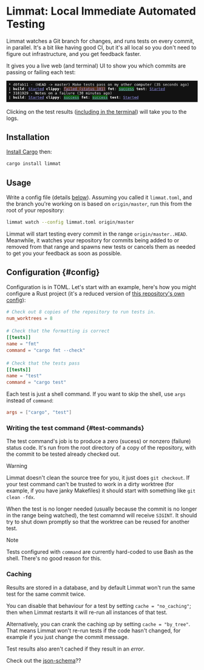 # Limmat: Local Immediate Automated Testing

Limmat watches a Git branch for changes, and runs tests on every commit, in
parallel. It's a bit like having good CI, but it's all local so you don't need
to figure out infrastructure, and you get feedback faster.

It gives you a live web (and terminal) UI to show you which commits are passing
or failing each test:

![screenshot of UI](docs/assets/screenshot.png)

Clicking on the test results ([including in the
terminal](https://gist.github.com/egmontkob/eb114294efbcd5adb1944c9f3cb5feda))
will take you to the logs.

## Installation

[Install
Cargo](https://doc.rust-lang.org/cargo/getting-started/installation.html) then:

```sh
cargo install limmat
```

## Usage

Write a config file (details [below](#config)). Assuming you called it `limmat.toml`, and
the branch you're working on is based on `origin/master`, run this from the root
of your repository:

```sh
limmat watch --config limmat.toml origin/master
```

Limmat will start testing every commit in the range `origin/master..HEAD`.
Meanwhile, it watches your repository for commits being added to or removed from
that range and spawns new tests or cancels them as needed to get you your
feedback as soon as possible.

## Configuration {#config}

Configuration is in TOML. Let's start with an example, here's how you might
configure a Rust project (it's a reduced version of [this repository's own
config](limmat.toml)):

```toml
# Check out 8 copies of the repository to run tests in.
num_worktrees = 8

# Check that the formatting is correct
[[tests]]
name = "fmt"
command = "cargo fmt --check"

# Check that the tests pass
[[tests]]
name = "test"
command = "cargo test"
```
 
Each test is just a shell command. If you want to skip the shell, use `args` instead of `command`:

```toml
args = ["cargo", "test"]
```

### Writing the test command {#test-commands}

The test command's job is to produce a zero (sucess) or nonzero (failure) status
code. It's run from the root directory of a copy of the repository, with the
commit to be tested already checked out.

> [!WARNING]
> Limmat doesn't clean the source tree for you, it just does `git checkout`. If
> your test command can't be trusted to work in a dirty worktree (for example,
> if you have janky Makefiles) it should start with something like `git clean
> -fdx`.

When the test is no longer needed (usually because the commit is no longer in
the range being watched), the test comamnd will receive `SIGINT`. It should try
to shut down promptly so that the worktree can be reused for another test.

> [!NOTE]
> Tests configured with `command` are currently hard-coded to use Bash as the
> shell. There's no good reason for this.

### Caching

Results are stored in a database, and by default Limmat won't run the same test
for the same commit twice. 

You can disable that behaviour for a test by setting `cache = "no_caching"`;
then when Limmat restarts it will re-run all instances of that test.

Alternatively, you can crank the caching _up_ by setting `cache = "by_tree"`.
That means Limmat won't re-run tests if the code hasn't changed, for example if
you just change the commit message.

Test results also aren't cached if they result in an _error_.

Check out the
[json-schema](https://json-schema.app/view/%23?url=https%3A%2F%2Fraw.githubusercontent.com%2Fbjackman%2Flimmat%2Frefs%2Fheads%2Fmaster%2Flimmat.schema.json)??